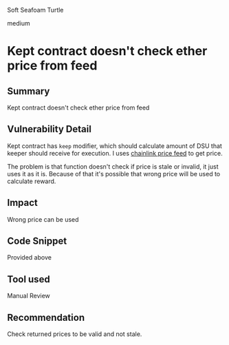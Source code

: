 Soft Seafoam Turtle

medium

# Kept contract doesn't check ether price from feed
## Summary
Kept contract doesn't check ether price from feed
## Vulnerability Detail
Kept contract has `keep` modifier, which should calculate amount of DSU that keeper should receive for execution.
I uses [chainlink price feed](https://github.com/sherlock-audit/2023-07-perennial/blob/main/root/contracts/attribute/Kept.sol#L62) to get price.

The problem is that function doesn't check if price is stale or invalid, it just uses it as it is. Because of that it's possible that wrong price will be used to calculate reward.
## Impact
Wrong price can be used
## Code Snippet
Provided above
## Tool used

Manual Review

## Recommendation
Check returned prices to be valid and not stale.